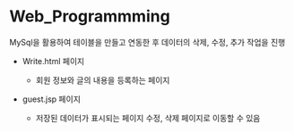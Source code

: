 # Web_Programmming

MySql을 활용하여 테이블을 만들고 연동한 후 데이터의 삭제, 수정, 추가 작업을 진행

- Write.html 페이지 
  - 회원 정보와 글의 내용을 등록하는 페이지

- guest.jsp 페이지
  - 저장된 데이터가 표시되는 페이지 수정, 삭제  페이지로 이동할 수 있음
